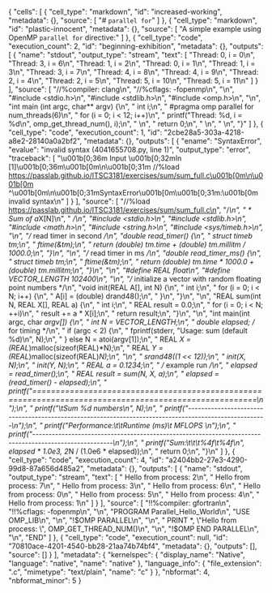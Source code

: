 {
 "cells": [
  {
   "cell_type": "markdown",
   "id": "increased-working",
   "metadata": {},
   "source": [
    "# `parallel for`"
   ]
  },
  {
   "cell_type": "markdown",
   "id": "plastic-innocent",
   "metadata": {},
   "source": [
    "A simple example using OpenMP `parallel for` directive:"
   ]
  },
  {
   "cell_type": "code",
   "execution_count": 2,
   "id": "beginning-exhibition",
   "metadata": {},
   "outputs": [
    {
     "name": "stdout",
     "output_type": "stream",
     "text": [
      "Thread: 0, i = 0\n",
      "Thread: 3, i = 6\n",
      "Thread: 1, i = 2\n",
      "Thread: 0, i = 1\n",
      "Thread: 1, i = 3\n",
      "Thread: 3, i = 7\n",
      "Thread: 4, i = 8\n",
      "Thread: 4, i = 9\n",
      "Thread: 2, i = 4\n",
      "Thread: 2, i = 5\n",
      "Thread: 5, i = 10\n",
      "Thread: 5, i = 11\n"
     ]
    }
   ],
   "source": [
    "//%compiler: clang\n",
    "//%cflags: -fopenmp\n",
    "\n",
    "#include <stdio.h>\n",
    "#include <stdlib.h>\n",
    "#include <omp.h>\n",
    "\n",
    "int main (int argc, char** argv) {\n",
    "    int i;\n",
    "    #pragma omp parallel for num_threads(6)\n",
    "    for (i = 0; i < 12; i++)\n",
    "        printf(\"Thread: %d, i = %d\\n\", omp_get_thread_num(), i);\n",
    "    \n",
    "    return 0;\n",
    "    \n",
    "    \n",
    "}"
   ]
  },
  {
   "cell_type": "code",
   "execution_count": 1,
   "id": "2cbe28a5-303a-4218-a8e2-28140a0a2bf2",
   "metadata": {},
   "outputs": [
    {
     "ename": "SyntaxError",
     "evalue": "invalid syntax (4041655708.py, line 1)",
     "output_type": "error",
     "traceback": [
      "\u001b[0;36m  Input \u001b[0;32mIn [1]\u001b[0;36m\u001b[0m\n\u001b[0;31m    //%load https://passlab.github.io/ITSC3181/exercises/sum/sum_full.c\u001b[0m\n\u001b[0m    ^\u001b[0m\n\u001b[0;31mSyntaxError\u001b[0m\u001b[0;31m:\u001b[0m invalid syntax\n"
     ]
    }
   ],
   "source": [
    "//%load https://passlab.github.io/ITSC3181/exercises/sum/sum_full.c\n",
    "/*\n",
    " * Sum of a*X[N]\n",
    " */\n",
    "#include <stdio.h>\n",
    "#include <stdlib.h>\n",
    "#include <math.h>\n",
    "#include <string.h>\n",
    "#include <sys/timeb.h>\n",
    "\n",
    "/* read timer in second */\n",
    "double read_timer() {\n",
    "    struct timeb tm;\n",
    "    ftime(&tm);\n",
    "    return (double) tm.time + (double) tm.millitm / 1000.0;\n",
    "}\n",
    "\n",
    "/* read timer in ms */\n",
    "double read_timer_ms() {\n",
    "    struct timeb tm;\n",
    "    ftime(&tm);\n",
    "    return (double) tm.time * 1000.0 + (double) tm.millitm;\n",
    "}\n",
    "\n",
    "#define REAL float\n",
    "#define VECTOR_LENGTH 102400\n",
    "\n",
    "/* initialize a vector with random floating point numbers */\n",
    "void init(REAL A[], int N) {\n",
    "    int i;\n",
    "    for (i = 0; i < N; i++) {\n",
    "        A[i] = (double) drand48();\n",
    "    }\n",
    "}\n",
    "\n",
    "REAL sum(int N, REAL X[], REAL a) {\n",
    "    int i;\n",
    "    REAL result = 0.0;\n",
    "    for (i = 0; i < N; ++i)\n",
    "        result += a * X[i];\n",
    "    return result;\n",
    "}\n",
    "\n",
    "int main(int argc, char *argv[]) {\n",
    "    int N = VECTOR_LENGTH;\n",
    "    double elapsed; /* for timing */\n",
    "    if (argc < 2) {\n",
    "        fprintf(stderr, \"Usage: sum <n> (default %d)\\n\", N);\n",
    "    } else N = atoi(argv[1]);\n",
    "    REAL *X = (REAL*)malloc(sizeof(REAL)*N);\n",
    "    REAL *Y = (REAL*)malloc(sizeof(REAL)*N);\n",
    "\n",
    "    srand48((1 << 12));\n",
    "    init(X, N);\n",
    "    init(Y, N);\n",
    "    REAL a = 0.1234;\n",
    "    /* example run */\n",
    "    elapsed = read_timer();\n",
    "    REAL result = sum(N, X, a);\n",
    "    elapsed = (read_timer() - elapsed);\n",
    "    printf(\"======================================================================================================\\n\");\n",
    "    printf(\"\\tSum %d numbers\\n\", N);\n",
    "    printf(\"------------------------------------------------------------------------------------------------------\\n\");\n",
    "    printf(\"Performance:\\t\\tRuntime (ms)\\t MFLOPS \\n\");\n",
    "    printf(\"------------------------------------------------------------------------------------------------------\\n\");\n",
    "    printf(\"Sum:\\t\\t\\t%4f\\t%4f\\n\", elapsed * 1.0e3, 2*N / (1.0e6 * elapsed));\n",
    "    return 0;\n",
    "}\n"
   ]
  },
  {
   "cell_type": "code",
   "execution_count": 4,
   "id": "a2404bb2-27e3-4290-99d8-87a656d485a2",
   "metadata": {},
   "outputs": [
    {
     "name": "stdout",
     "output_type": "stream",
     "text": [
      " Hello from process:            2\n",
      " Hello from process:            7\n",
      " Hello from process:            3\n",
      " Hello from process:            6\n",
      " Hello from process:            0\n",
      " Hello from process:            5\n",
      " Hello from process:            4\n",
      " Hello from process:            1\n"
     ]
    }
   ],
   "source": [
    "!!%compiler: gfortran\n",
    "!!%cflags: -fopenmp\n",
    "\n",
    "PROGRAM Parallel_Hello_World\n",
    "USE OMP_LIB\n",
    "\n",
    "!$OMP PARALLEL\n",
    "\n",
    "  PRINT *, \"Hello from process: \", OMP_GET_THREAD_NUM()\n",
    "\n",
    "!$OMP END PARALLEL\n",
    "\n",
    "END"
   ]
  },
  {
   "cell_type": "code",
   "execution_count": null,
   "id": "70810ace-4201-4540-bb28-21aa74b74bf4",
   "metadata": {},
   "outputs": [],
   "source": []
  }
 ],
 "metadata": {
  "kernelspec": {
   "display_name": "Native",
   "language": "native",
   "name": "native"
  },
  "language_info": {
   "file_extension": ".c",
   "mimetype": "text/plain",
   "name": "c"
  }
 },
 "nbformat": 4,
 "nbformat_minor": 5
}

